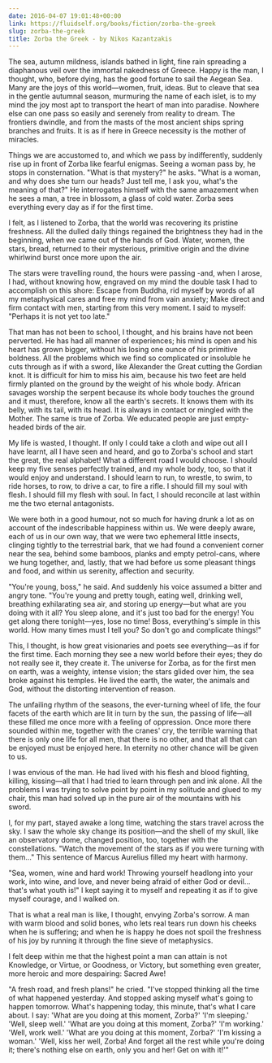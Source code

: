 ```yaml
---
date: 2016-04-07 19:01:48+00:00
link: https://fluidself.org/books/fiction/zorba-the-greek
slug: zorba-the-greek
title: Zorba the Greek - by Nikos Kazantzakis
---
```


The sea, autumn mildness, islands bathed in light, fine rain spreading a diaphanous veil over the immortal nakedness of Greece. Happy is the man, I thought, who, before dying, has the good fortune to sail the Aegean Sea. Many are the joys of this world—women, fruit, ideas. But to cleave that sea in the gentle autumnal season, murmuring the name of each islet, is to my mind the joy most apt to transport the heart of man into paradise. Nowhere else can one pass so easily and serenely from reality to dream. The frontiers dwindle, and from the masts of the most ancient ships spring branches and fruits. It is as if here in Greece necessity is the mother of miracles.

Things we are accustomed to, and which we pass by indifferently, suddenly rise up in front of Zorba like fearful enigmas. Seeing a woman pass by, he stops in consternation. "What is that mystery?" he asks. "What is a woman, and why does she turn our heads? Just tell me, I ask you, what's the meaning of that?" He interrogates himself with the same amazement when he sees a man, a tree in blossom, a glass of cold water. Zorba sees everything every day as if for the first time.

I felt, as I listened to Zorba, that the world was recovering its pristine freshness. All the dulled daily things regained the brightness they had in the beginning, when we came out of the hands of God. Water, women, the stars, bread, returned to their mysterious, primitive origin and the divine whirlwind burst once more upon the air.

The stars were travelling round, the hours were passing -and, when I arose, I had, without knowing how, engraved on my mind the double task I had to accomplish on this shore: Escape from Buddha, rid myself by words of all my metaphysical cares and free my mind from vain anxiety; Make direct and firm contact with men, starting from this very moment. I said to myself: "Perhaps it is not yet too late."

That man has not been to school, I thought, and his brains have not been perverted. He has had all manner of experiences; his mind is open and his heart has grown bigger, without his losing one ounce of his primitive boldness. All the problems which we find so complicated or insoluble he cuts through as if with a sword, like Alexander the Great cutting the Gordian knot. It is difficult for him to miss his aim, because his two feet are held firmly planted on the ground by the weight of his whole body. African savages worship the serpent because its whole body touches the ground and it must, therefore, know all the earth's secrets. It knows them with its belly, with its tail, with its head. It is always in contact or mingled with the Mother. The same is true of Zorba. We educated people are just empty-headed birds of the air.

My life is wasted, I thought. If only I could take a cloth and wipe out all I have learnt, all I have seen and heard, and go to Zorba's school and start the great, the real alphabet! What a different road I would choose. I should keep my five senses perfectly trained, and my whole body, too, so that it would enjoy and understand. I should learn to run, to wrestle, to swim, to ride horses, to row, to drive a car, to fire a rifle. I should fill my soul with flesh. I should fill my flesh with soul. In fact, I should reconcile at last within me the two eternal antagonists.

We were both in a good humour, not so much for having drunk a lot as on account of the indescribable happiness within us. We were deeply aware, each of us in our own way, that we were two ephemeral little insects, clinging tightly to the terrestrial bark, that we had found a convenient corner near the sea, behind some bamboos, planks and empty petrol-cans, where we hung together, and, lastly, that we had before us some pleasant things and food, and within us serenity, affection and security.

"You're young, boss," he said. And suddenly his voice assumed a bitter and angry tone. "You're young and pretty tough, eating well, drinking well, breathing exhilarating sea air, and storing up energy—but what are you doing with it all? You sleep alone, and it's just too bad for the energy! You get along there tonight—yes, lose no time! Boss, everything's simple in this world. How many times must I tell you? So don't go and complicate things!"

This, I thought, is how great visionaries and poets see everything—as if for the first time. Each morning they see a new world before their eyes; they do not really see it, they create it. The universe for Zorba, as for the first men on earth, was a weighty, intense vision; the stars glided over him, the sea broke against his temples. He lived the earth, the water, the animals and God, without the distorting intervention of reason.

The unfailing rhythm of the seasons, the ever-turning wheel of life, the four facets of the earth which are lit in turn by the sun, the passing of life—all these filled me once more with a feeling of oppression. Once more there sounded within me, together with the cranes' cry, the terrible warning that there is only one life for all men, that there is no other, and that all that can be enjoyed must be enjoyed here. In eternity no other chance will be given to us.

I was envious of the man. He had lived with his flesh and blood fighting, killing, kissing—all that I had tried to learn through pen and ink alone. All the problems I was trying to solve point by point in my solitude and glued to my chair, this man had solved up in the pure air of the mountains with his sword.

I, for my part, stayed awake a long time, watching the stars travel across the sky. I saw the whole sky change its position—and the shell of my skull, like an observatory dome, changed position, too, together with the constellations. "Watch the movement of the stars as if you were turning with them…" This sentence of Marcus Aurelius filled my heart with harmony.

"Sea, women, wine and hard work! Throwing yourself headlong into your work, into wine, and love, and never being afraid of either God or devil… that's what youth is!" I kept saying it to myself and repeating it as if to give myself courage, and I walked on.

That is what a real man is like, I thought, envying Zorba's sorrow. A man with warm blood and solid bones, who lets real tears run down his cheeks when he is suffering; and when he is happy he does not spoil the freshness of his joy by running it through the fine sieve of metaphysics.

I felt deep within me that the highest point a man can attain is not Knowledge, or Virtue, or Goodness, or Victory, but something even greater, more heroic and more despairing: Sacred Awe!

"A fresh road, and fresh plans!" he cried. "I've stopped thinking all the time of what happened yesterday. And stopped asking myself what's going to happen tomorrow. What's happening today, this minute, that's what I care about. I say: 'What are you doing at this moment, Zorba?' 'I'm sleeping.' 'Well, sleep well.' 'What are you doing at this moment, Zorba?' 'I'm working.' 'Well, work well.' 'What are you doing at this moment, Zorba?' 'I'm kissing a woman.' 'Well, kiss her well, Zorba! And forget all the rest while you're doing it; there's nothing else on earth, only you and her! Get on with it!'"
